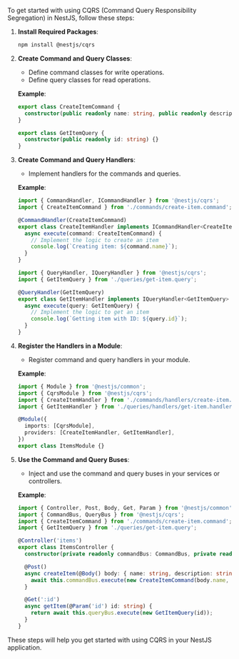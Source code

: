 To get started with using CQRS (Command Query Responsibility Segregation) in NestJS, follow these steps:

1. **Install Required Packages**:
   ```sh
   npm install @nestjs/cqrs
   ```

2. **Create Command and Query Classes**:
   - Define command classes for write operations.
   - Define query classes for read operations.

   **Example**:
   ```typescript
   export class CreateItemCommand {
     constructor(public readonly name: string, public readonly description: string) {}
   }

   export class GetItemQuery {
     constructor(public readonly id: string) {}
   }
   ```

3. **Create Command and Query Handlers**:
   - Implement handlers for the commands and queries.

   **Example**:
   ```typescript
   import { CommandHandler, ICommandHandler } from '@nestjs/cqrs';
   import { CreateItemCommand } from './commands/create-item.command';

   @CommandHandler(CreateItemCommand)
   export class CreateItemHandler implements ICommandHandler<CreateItemCommand> {
     async execute(command: CreateItemCommand) {
       // Implement the logic to create an item
       console.log(`Creating item: ${command.name}`);
     }
   }

   import { QueryHandler, IQueryHandler } from '@nestjs/cqrs';
   import { GetItemQuery } from './queries/get-item.query';

   @QueryHandler(GetItemQuery)
   export class GetItemHandler implements IQueryHandler<GetItemQuery> {
     async execute(query: GetItemQuery) {
       // Implement the logic to get an item
       console.log(`Getting item with ID: ${query.id}`);
     }
   }
   ```

4. **Register the Handlers in a Module**:
   - Register command and query handlers in your module.

   **Example**:
   ```typescript
   import { Module } from '@nestjs/common';
   import { CqrsModule } from '@nestjs/cqrs';
   import { CreateItemHandler } from './commands/handlers/create-item.handler';
   import { GetItemHandler } from './queries/handlers/get-item.handler';

   @Module({
     imports: [CqrsModule],
     providers: [CreateItemHandler, GetItemHandler],
   })
   export class ItemsModule {}
   ```

5. **Use the Command and Query Buses**:
   - Inject and use the command and query buses in your services or controllers.

   **Example**:
   ```typescript
   import { Controller, Post, Body, Get, Param } from '@nestjs/common';
   import { CommandBus, QueryBus } from '@nestjs/cqrs';
   import { CreateItemCommand } from './commands/create-item.command';
   import { GetItemQuery } from './queries/get-item.query';

   @Controller('items')
   export class ItemsController {
     constructor(private readonly commandBus: CommandBus, private readonly queryBus: QueryBus) {}

     @Post()
     async createItem(@Body() body: { name: string, description: string }) {
       await this.commandBus.execute(new CreateItemCommand(body.name, body.description));
     }

     @Get(':id')
     async getItem(@Param('id') id: string) {
       return await this.queryBus.execute(new GetItemQuery(id));
     }
   }
   ```

These steps will help you get started with using CQRS in your NestJS application.

